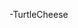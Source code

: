 -TurtleCheese

<!---
Turtlecheese396/Turtlecheese396 is a ✨ special ✨ repository because its `README.md` (this file) appears on your GitHub profile.
You can click the Preview link to take a look at your changes.
--->
